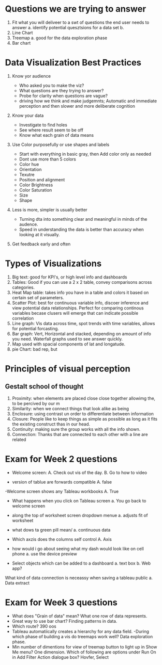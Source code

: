 # Questions we are trying to answer 

1. Fit what you will deliveer to a swt of questions the end user needs to answer
    a. identify potential quesztsions for a data set
    b. 
2. Line Chart
3. Treemap
    a. good for the data exploration phase
4. Bar chart

# Data Visualization Best Practices
1. Know yor audience
    - Who asked you to make the viz?
    - What questions are they trying to answer?
    - Probe for clarity when questions are vague?
    - driving how we think and make judgemnts; Automatic and immediate perception and then slower and more deliberate cognition
2. Know your data
    - Investigate to find holes
    - See where result seem to be off
    - Know what each grain of data means
3. Use Color purposefully or use shapes and labels
    - Start with everything in basic gray, then Add color only as needed
    - Dont use more than 5 colors
    - Color hue 
    - Orientation
    - Texutre 
    - Position and alignment
    - Color Brightness 
    - Color Saturation
    - Size 
    - Shape

4. Less is more, simpler is usually better
    - Turning dta into something clear and meaningful in minds of the audence. 
    - Speed in understanding the data is better than accuracy when looking at it visually.
5. Get feedback early and often

# Types of Visualizations
1. Big text: good for KPI's, or high level info and dashboards
2. Tables: Good if you can use a 2 x 2 table, convey comparisons across categories.
3. Heat Map table: takes info you have in a table and colors it based on certain set of parameters.
4. Scatter Plot: best for continuous variable info, discoer inference and view potential data relationships. Perfect for comparing continous variables becase clusers will emerge that can indicate possible correlation 
5. Line graph: Vis data across time, spot trends with time variables, allows for potential forcasting. 
6. Bar graph: Vert, Horizontal and stacked, depending on amount of info you need. Waterfall graphs used to see answer quickly. 
7. Map used with spacial components of lat and longatude. 
8. pie Chart: bad rep, but 

# Principles of visual perception

## Gestalt school of thought
1. Proximity: when elements are placed close close together allowimg the, to be percived by our m
2. Similarity: when we connect things that look alike as being 
3. Enclosure: using contrast un order to differentiate between information 
4. Closure: People like to keep things as simple as possible as long as it fits the existing construct thas in our head.
5. Continuity: making sure the group works with all the info shown.
6. Connection: Thanks that are connected to each other with a line are related

# Exam for Week 2 questions
- Welcome screen: 
    A. Check out vis of the day.
    B. Go to how to video

- version of tablue are forwards compatible
    A. false

-Welcome screen shows any Tableau workbooks 
    A. True

- What happens when you click on Tableau screen
    a. You go back to welcome screen

- along the top of worksheet screen dropdown menue
    a. adjusts fit of worksheet

- what dows ta green pill mean/
    a. continuous data 

- Which axzis does the columns self control
    A. Axis
- how would i go about seeing what my dash would look like on cell phone
    a. use the device preview 

- Select objects which can be added to a dashboard
    a. text box
    b. Web app?

What kind of data connection is neceassy when saving a tableau public
    a. Data extract

# Exam for Week 3 questions
- What does "Grain of data" mean? What one row of data represents.
- Great way to use bar chart? Finding patterns in data.
- Which route? 390 oos
- Tableau automatiically creates a hierarchy for any data field.
-During which phase of building a vis do treemaps work well? Data exploration phase.
- Min number of dimentions for view of treemap button to light up in Show Me menu? One dimension.
Which of following are options under Run On in Add Filter Action dialogue box? Hovfer, Select


